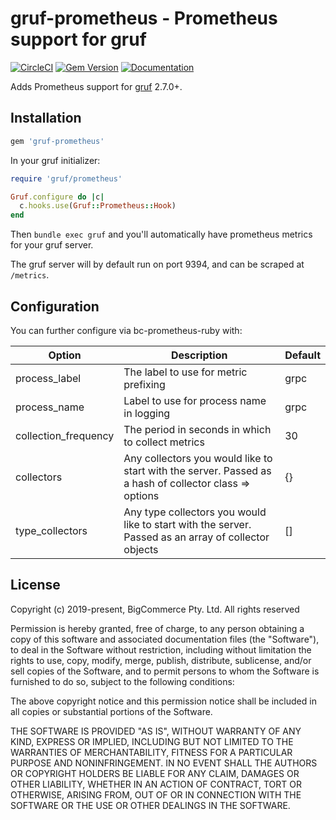# gruf-prometheus - Prometheus support for gruf

[![CircleCI](https://circleci.com/gh/bigcommerce/gruf-prometheus/tree/master.svg?style=svg)](https://circleci.com/gh/bigcommerce/gruf-prometheus/tree/master)  [![Gem Version](https://badge.fury.io/rb/gruf-prometheus.svg)](https://badge.fury.io/rb/gruf-prometheus) [![Documentation](https://inch-ci.org/github/bigcommerce/gruf-prometheus.svg?branch=master)](https://inch-ci.org/github/bigcommerce/gruf-prometheus?branch=master)

Adds Prometheus support for [gruf](https://github.com/bigcommerce/gruf) 2.7.0+.

## Installation

```ruby
gem 'gruf-prometheus'
```

In your gruf initializer:

```ruby
require 'gruf/prometheus'

Gruf.configure do |c|
  c.hooks.use(Gruf::Prometheus::Hook)
end
```

Then `bundle exec gruf` and you'll automatically have prometheus metrics for your gruf server.

The gruf server will by default run on port 9394, and can be scraped at `/metrics`.

## Configuration

You can further configure via bc-prometheus-ruby with:

| Option | Description | Default |
| ------ | ----------- | ------- |
| process_label | The label to use for metric prefixing | grpc |
| process_name | Label to use for process name in logging | grpc | 	
| collection_frequency | The period in seconds in which to collect metrics | 30 |
| collectors | Any collectors you would like to start with the server. Passed as a hash of collector class => options | {} |
| type_collectors | Any type collectors you would like to start with the server. Passed as an array of collector objects | [] |
        
## License

Copyright (c) 2019-present, BigCommerce Pty. Ltd. All rights reserved 

Permission is hereby granted, free of charge, to any person obtaining a copy of this software and associated 
documentation files (the "Software"), to deal in the Software without restriction, including without limitation the 
rights to use, copy, modify, merge, publish, distribute, sublicense, and/or sell copies of the Software, and to permit 
persons to whom the Software is furnished to do so, subject to the following conditions:

The above copyright notice and this permission notice shall be included in all copies or substantial portions of the 
Software.

THE SOFTWARE IS PROVIDED "AS IS", WITHOUT WARRANTY OF ANY KIND, EXPRESS OR IMPLIED, INCLUDING BUT NOT LIMITED TO THE 
WARRANTIES OF MERCHANTABILITY, FITNESS FOR A PARTICULAR PURPOSE AND NONINFRINGEMENT. IN NO EVENT SHALL THE AUTHORS OR 
COPYRIGHT HOLDERS BE LIABLE FOR ANY CLAIM, DAMAGES OR OTHER LIABILITY, WHETHER IN AN ACTION OF CONTRACT, TORT OR 
OTHERWISE, ARISING FROM, OUT OF OR IN CONNECTION WITH THE SOFTWARE OR THE USE OR OTHER DEALINGS IN THE SOFTWARE.
